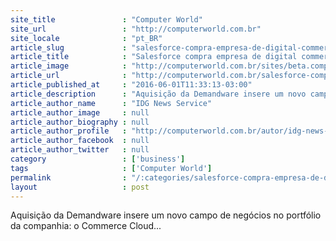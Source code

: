 ```yaml
---
site_title               : "Computer World"
site_url                 : "http://computerworld.com.br"
site_locale              : "pt_BR"
article_slug             : "salesforce-compra-empresa-de-digital-commerce-por-uss-2-8-bilhoes"
article_title            : "Salesforce compra empresa de digital commerce por US$ 2,8 bilhões"
article_image            : "http://computerworld.com.br/sites/beta.computerworld.com.br/files/news_articles/salesforce.jpg"
article_url              : "http://computerworld.com.br/salesforce-compra-empresa-de-digital-commerce-por-us-28-bilhoes"
article_published_at     : "2016-06-01T11:33:13-03:00"
article_description      : "Aquisição da Demandware insere um novo campo de negócios no portfólio da companhia: o Commerce Cloud..."
article_author_name      : "IDG News Service"
article_author_image     : null
article_author_biography : null
article_author_profile   : "http://computerworld.com.br/autor/idg-news-services"
article_author_facebook  : null
article_author_twitter   : null
category                 : ['business']
tags                     : ['Computer World']
permalink                : "/:categories/salesforce-compra-empresa-de-digital-commerce-por-uss-2-8-bilhoes/"
layout                   : post
---
```


Aquisição da Demandware insere um novo campo de negócios no portfólio da companhia: o Commerce Cloud...
